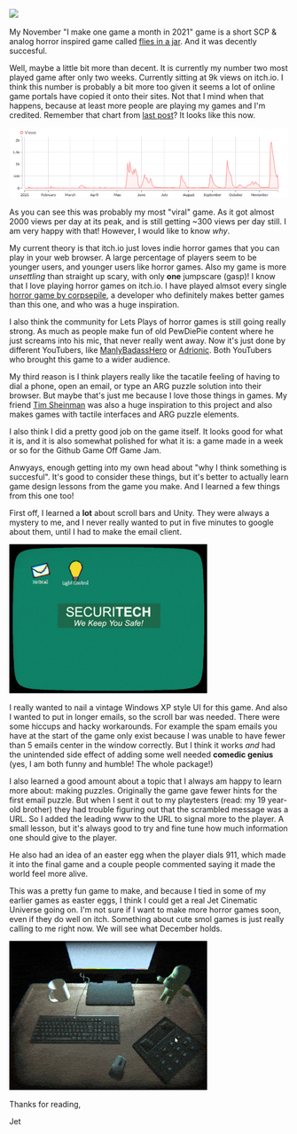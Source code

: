 ![](../public/img/flies.gif)

My November "I make one game a month in 2021" game is a short SCP & analog horror inspired game called [flies in a jar](https://simonjet.itch.io/flies-in-a-jar). And it was decently succesful. 

Well, maybe a little bit more than decent. It is currently my number two most played game after only two weeks. Currently sitting at 9k views on itch.io. I think this number is probably a bit more too given it seems a lot of online game portals have copied it onto their sites. Not that I mind when that happens, because at least more people are playing my games and I'm credited. Remember that chart from [last post](https://jetsimon.com/blog?post=10-months-of-one-game-a-month)? It looks like this now.

![](../public/img/stats.png)

As you can see this was probably my most "viral" game. As it got almost 2000 views per day at its peak, and is still getting ~300 views per day still. I am very happy with that! However, I would like to know *why*.

My current theory is that itch.io just loves indie horror games that you can play in your web browser. A large percentage of players seem to be younger users, and younger users like horror games. Also my game is more *unsettling* than straight up scary, with only **one** jumpscare (gasp)! I know that I love playing horror games on itch.io. I have played almsot every single [horror game by corpsepile](https://itch.io/profile/corpsepile), a developer who definitely makes better games than this one, and who was a huge inspiration. 

I also think the community for Lets Plays of horror games is still going really strong. As much as people make fun of old PewDiePie content where he just screams into his mic, that never really went away. Now it's just done by different YouTubers, like [ManlyBadassHero](https://www.youtube.com/watch?v=7Is-V8PE1y4) or [Adrionic](https://www.youtube.com/watch?v=RZkgtTjHsdI&t=2s). Both YouTubers who brought this game to a wider audience. 

My third reason is I think players really like the tacatile feeling of having to dial a phone, open an email, or type an ARG puzzle solution into their browser. But maybe that's just me because I love those things in games. My friend [Tim Sheinman](https://tim-sheinman.itch.io/) was also a huge inspiration to this project and also makes games with tactile interfaces and ARG puzzle elements.

I also think I did a pretty good job on the game itself. It looks good for what it is, and it is also somewhat polished for what it is: a game made in a week or so for the Github Game Off Game Jam.

Anwyays, enough getting into my own head about "why I think something is succesful". It's good to consider these things, but it's better to actually learn game design lessons from the game you make. And I learned a few things from this one too!

First off, I learned a **lot** about scroll bars and Unity. They were always a mystery to me, and I never really wanted to put in five minutes to google about them, until I had to make the email client.


![](../public/img/email.gif)

I really wanted to nail a vintage Windows XP style UI for this game. And also I wanted to put in longer emails, so the scroll bar was needed. There were some hiccups and hacky workarounds. For example the spam emails you have at the start of the game only exist because I was unable to have fewer than 5 emails center in the window correctly. But I think it works *and* had the unintended side effect of adding some well needed **comedic genius** (yes, I am both funny and humble! The whole package!)

I also learned a good amount about a topic that I always am happy to learn more about: making puzzles. Originally the game gave fewer hints for the first email puzzle. But when I sent it out to my playtesters (read: my 19 year-old brother) they had trouble figuring out that the scrambled message was a URL. So I added the leading www to the URL to signal more to the player. A small lesson, but it's always good to try and fine tune how much information one should give to the player. 

He also had an idea of an easter egg when the player dials 911, which made it into the final game and a couple people commented saying it made the world feel more alive. 

This was a pretty fun game to make, and because I tied in some of my earlier games as easter eggs, I think I could get a real Jet Cinematic Universe going on. I'm not sure if I want to make more horror games soon, even if they do well on itch. Something about cute smol games is just really calling to me right now. We will see what December holds.

![](../public/img/phone.gif)

Thanks for reading,

Jet



